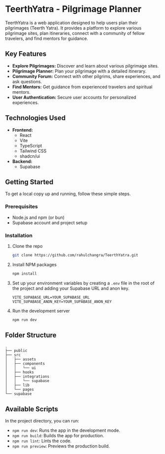 # TeerthYatra - Pilgrimage Planner

TeerthYatra is a web application designed to help users plan their pilgrimages (Teerth Yatra). It provides a platform to explore various pilgrimage sites, plan itineraries, connect with a community of fellow travelers, and find mentors for guidance.

## Key Features

*   **Explore Pilgrimages:** Discover and learn about various pilgrimage sites.
*   **Pilgrimage Planner:** Plan your pilgrimage with a detailed itinerary.
*   **Community Forum:** Connect with other pilgrims, share experiences, and ask questions.
*   **Find Mentors:** Get guidance from experienced travelers and spiritual mentors.
*   **User Authentication:** Secure user accounts for personalized experiences.

## Technologies Used

*   **Frontend:**
    *   React
    *   Vite
    *   TypeScript
    *   Tailwind CSS
    *   shadcn/ui
*   **Backend:**
    *   Supabase

## Getting Started

To get a local copy up and running, follow these simple steps.

### Prerequisites

*   Node.js and npm (or bun)
*   Supabase account and project setup

### Installation

1.  Clone the repo
    ```sh
    git clone https://github.com/rahulchangra/TeerthYatra.git
    ```
2.  Install NPM packages
    ```sh
    npm install
    ```
3.  Set up your environment variables by creating a `.env` file in the root of the project and adding your Supabase URL and anon key.
    ```
    VITE_SUPABASE_URL=YOUR_SUPABASE_URL
    VITE_SUPABASE_ANON_KEY=YOUR_SUPABASE_ANON_KEY
    ```
4.  Run the development server
    ```sh
    npm run dev
    ```

## Folder Structure

```
.
├── public
├── src
│   ├── assets
│   ├── components
│   │   └── ui
│   ├── hooks
│   ├── integrations
│   │   └── supabase
│   ├── lib
│   └── pages
└── supabase
```

## Available Scripts

In the project directory, you can run:

*   `npm run dev`: Runs the app in the development mode.
*   `npm run build`: Builds the app for production.
*   `npm run lint`: Lints the code.
*   `npm run preview`: Previews the production build.
